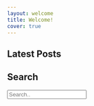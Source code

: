 ```yaml
---
layout: welcome
title: Welcome!
cover: true
---
```


## Latest Posts  
<!--posts-->

## Search
<div id="searchOverlay">
    <input id="search-input" type="text" placeholder="Search.." name="search">
    <div style="clear:both;"></div>
    <ul id="results-container" class="related-posts mt2"></ul>
</div>
